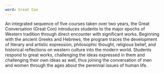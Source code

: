 ```yaml
---
word: Great Con
---
```


  An integrated sequence of five courses taken over two years, the Great Conversation (Great Con) introduces students to the major epochs of Western tradition through direct encounter with significant works. Beginning with the ancient Greeks and Hebrews, the program traces the development of literary and artistic expression, philosophic thought, religious belief, and historical reflections on western culture into the modern world. Students respond to great works, challenging the ideas expressed in them and challenging their own ideas as well, thus joining the conversation of men and women through the ages about the perennial issues of human life.
